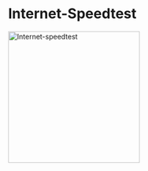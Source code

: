 # Internet-Speedtest
<img width="267" alt="Internet-speedtest" src="https://github.com/user-attachments/assets/1123c9ae-2b37-452f-9eea-e9d9212d4ca2" />
